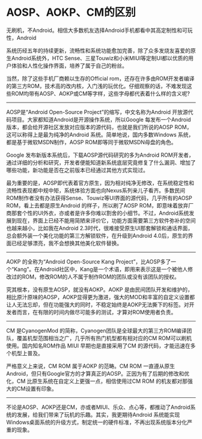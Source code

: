 AOSP、AOKP、CM的区别
===================

无刷机，不Android。相信大多数机友选择Android手机都看中其高定制性和可玩性，Android

系统历经五年的持续更新，流畅性和系统功能愈加完善，除了众多发烧友喜爱的原生Android系统外，HTC Sense、三星Touwiz和小米MIUI等定制UI都以优质的用户体验和人性化操作界面，培养了属于自己的粉丝。

当然，除了这些手机厂商赖以生存的Official rom，还存在许多由ROM开发者编译的第三方ROM，技术高的改内核，入门浅的玩优化。仔细观察的话，不难发现这些ROM均带有AOSP、AOKP或CM等字样，这些字母都代表着什么样的含义呢?

---

AOSP是“Android Open-Source Project”的缩写，中文名称为Android 开放源代码项目。大家都知道Android是开源操作系统，所以Google 每发布一个Android版本，都会给开源社区发放对应版本的源代码，也就是我们所说的AOSP ROM，这可以称得上是最为纯净的Android 系统。简单地说，国内多数Windows 系统，都是基于微软MSDN制作，AOSP ROM即等同于微软MSDN母盘的角色。

Google 发布新版本系统后，下载AOSP源代码研究的多为Android ROM开发者，通过详细的分析和研究，开发者便能知道新系统底层究竟修复了什么漏洞、增加了哪些功能，新功能是否在之前版本已经通过其他方式实现过。

最为重要的是，AOSP即代表着官方原生，因为相对纯净无修改，在系统稳定性和流畅性表现都中规中矩，系统体验方面也向Nexus系列亲儿子看齐。多数民间ROM制作者没有办法获得Sense、Touwiz等UI界面的源代码，几乎所有的AOSP ROM，看上去都是原生Android 的样子，所以刷了AOSP ROM，即意味着放弃厂商那套个性的UI外衣，亦或者是许多你难以割舍的小细节。不过，Android系统发展到现在，界面上已经不能用简陋来评价它，功能方面需要第三方软件弥补的空间也越来越小，比如我在Android 2.3时代，很难接受原生UI那套解锁和通话界面，总会额外装一个美化功能的第三方解锁软件，在升级到Android 4.0后，原生的界面已经足够漂亮，我不会想换其他美化软件替换。

---

AOKP 的全称为“Android Open-Source Kang Project”，比AOSP多了一个“Kang”。在Android社区中，Kang是一个术语，即用来表示这是一个被他人修改过的ROM，修改ROM的人不属于制作ROM的团队或没有该团队的授权。

究其根本，没有原生AOSP，就没有AOKP。AOKP 是由民间团队开发和维护的，相比原汁原味的AOSP，AOKP显得更为激进，强大的MOD和丰富的自定义设置都让人无法忘却，但在功能强大的同时，不稳定始终是AOKP无法撕下的标签。对开发者而言，在有限的时间内做尽可能多的测试，才算对ROM使用者负责。

---

CM 是CyanogenMod 的简称，Cyanogen团队是全球最大的第三方ROM编译团队，覆盖机型范围相当之广，几乎所有热门机型都有相对应的CM ROM可以刷机使用。国内知名ROM作品 MIUI 早期也是直接采用了CM 的源代码，才能迅速在多个机型上普及。

严格意义上来说，CM ROM 属于AOKP 的范畴。CM ROM 一直遵从原生Android，但只有Google官方的才算真正的AOSP。正因为有了后期的修改和优化，CM 比原生系统在自定义上更强一点，相信使用过CM ROM 的机友都对那强大的CM设置有印象。

---

不论是AOSP、AOKP还是CM，亦或者MIUI、乐众、点心等，都推动了Android系统的发展，给我们带来了玩机的乐趣。其实，我更期待Android 系统能实现Windows桌面系统的升级方式，制定统一的硬件标准，不再出现系统版本分化严重的现象。
